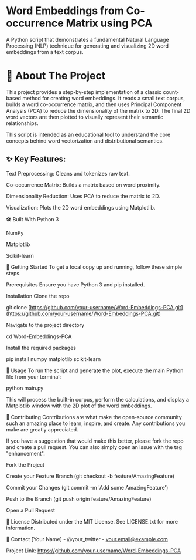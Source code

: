 # Word Embeddings from Co-occurrence Matrix using PCA
A Python script that demonstrates a fundamental Natural Language Processing (NLP) technique for generating and visualizing 2D word embeddings from a text corpus.

# 🌟 About The Project
This project provides a step-by-step implementation of a classic count-based method for creating word embeddings. It reads a small text corpus, builds a word co-occurrence matrix, and then uses Principal Component Analysis (PCA) to reduce the dimensionality of the matrix to 2D. The final 2D word vectors are then plotted to visually represent their semantic relationships.

This script is intended as an educational tool to understand the core concepts behind word vectorization and distributional semantics.

## ✨ Key Features:
Text Preprocessing: Cleans and tokenizes raw text.

Co-occurrence Matrix: Builds a matrix based on word proximity.

Dimensionality Reduction: Uses PCA to reduce the matrix to 2D.

Visualization: Plots the 2D word embeddings using Matplotlib.

🛠️ Built With
Python 3

NumPy

Matplotlib

Scikit-learn

🚀 Getting Started
To get a local copy up and running, follow these simple steps.

Prerequisites
Ensure you have Python 3 and pip installed.

Installation
Clone the repo

git clone [https://github.com/your-username/Word-Embeddings-PCA.git](https://github.com/your-username/Word-Embeddings-PCA.git)

Navigate to the project directory

cd Word-Embeddings-PCA

Install the required packages

pip install numpy matplotlib scikit-learn

📖 Usage
To run the script and generate the plot, execute the main Python file from your terminal:

python main.py

This will process the built-in corpus, perform the calculations, and display a Matplotlib window with the 2D plot of the word embeddings.

🤝 Contributing
Contributions are what make the open-source community such an amazing place to learn, inspire, and create. Any contributions you make are greatly appreciated.

If you have a suggestion that would make this better, please fork the repo and create a pull request. You can also simply open an issue with the tag "enhancement".

Fork the Project

Create your Feature Branch (git checkout -b feature/AmazingFeature)

Commit your Changes (git commit -m 'Add some AmazingFeature')

Push to the Branch (git push origin feature/AmazingFeature)

Open a Pull Request

📜 License
Distributed under the MIT License. See LICENSE.txt for more information.

📧 Contact
[Your Name] - @your_twitter - your.email@example.com

Project Link: https://github.com/your-username/Word-Embeddings-PCA
